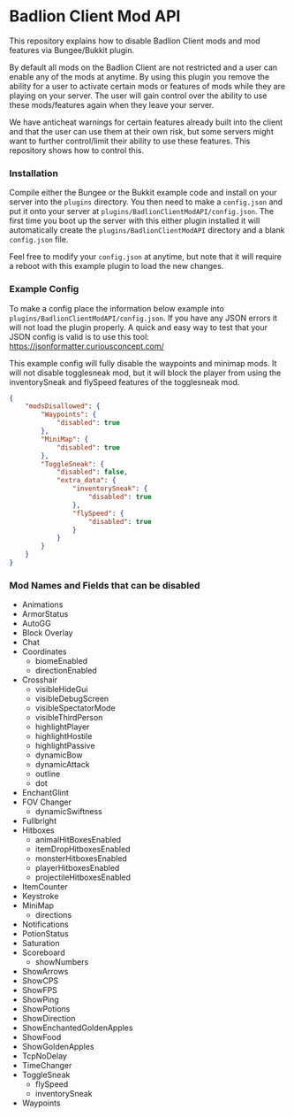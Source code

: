 # Badlion Client Mod API

This repository explains how to disable Badlion Client mods and mod features via Bungee/Bukkit plugin.

By default all mods on the Badlion Client are not restricted and a user can enable any of the mods at anytime. By using this plugin you remove the ability for a user to activate certain mods or features of mods while they are playing on your server. The user will gain control over the ability to use these mods/features again when they leave your server.

We have anticheat warnings for certain features already built into the client and that the user can use them at their own risk, but some servers might want to further control/limit their ability to use these features. This repository shows how to control this.

### Installation

Compile either the Bungee or the Bukkit example code and install on your server into the `plugins` directory. You then need to make a `config.json` and put it onto your server at `plugins/BadlionClientModAPI/config.json`. The first time you boot up the server with this either plugin installed it will automatically create the `plugins/BadlionClientModAPI` directory and a blank `config.json` file.

Feel free to modify your `config.json` at anytime, but note that it will require a reboot with this example plugin to load the new changes.

### Example Config

To make a config place the information below example into `plugins/BadlionClientModAPI/config.json`. If you have any JSON errors it will not load the plugin properly. A quick and easy way to test that your JSON config is valid is to use this tool: https://jsonformatter.curiousconcept.com/

This example config will fully disable the waypoints and minimap mods. It will not disable togglesneak mod, but it will block the player from using the inventorySneak and flySpeed features of the togglesneak mod.

```json
{
	"modsDisallowed": {
		"Waypoints": {
			"disabled": true
		},
		"MiniMap": {
			"disabled": true
		},
		"ToggleSneak": {
			"disabled": false,
			"extra_data": {
				"inventorySneak": {
					"disabled": true
				},
				"flySpeed": {
					"disabled": true
				}
			}
		}
	}
}
```

### Mod Names and Fields that can be disabled

+ Animations
+ ArmorStatus
+ AutoGG
+ Block Overlay
+ Chat
+ Coordinates
	+ biomeEnabled
	+ directionEnabled
+ Crosshair
	+ visibleHideGui
	+ visibleDebugScreen
	+ visibleSpectatorMode
	+ visibleThirdPerson
	+ highlightPlayer
	+ highlightHostile
	+ highlightPassive
	+ dynamicBow
	+ dynamicAttack
	+ outline
	+ dot
+ EnchantGlint
+ FOV Changer
	+ dynamicSwiftness
+ Fullbright
+ Hitboxes
	+ animalHitBoxesEnabled
	+ itemDropHitboxesEnabled
	+ monsterHitboxesEnabled
	+ playerHitboxesEnabled
	+ projectileHitboxesEnabled
+ ItemCounter
+ Keystroke
+ MiniMap
	+ directions
+ Notifications
+ PotionStatus
+ Saturation
+ Scoreboard
	+ showNumbers
+ ShowArrows
+ ShowCPS
+ ShowFPS
+ ShowPing
+ ShowPotions
+ ShowDirection
+ ShowEnchantedGoldenApples
+ ShowFood
+ ShowGoldenApples
+ TcpNoDelay
+ TimeChanger
+ ToggleSneak
	+ flySpeed
	+ inventorySneak
+ Waypoints
